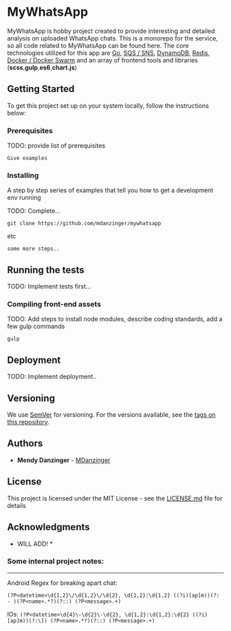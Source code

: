 # MyWhatsApp

MyWhatsApp is hobby project created to provide interesting and detailed analysis on uploaded WhatsApp chats. This is a monorepo for the service, so all code related to MyWhatsApp can be found here. The core technologies utilized for this app are [Go](https://golang.org/), [SQS / SNS](https://aws.amazon.com/sqs/), [DynamoDB](https://aws.amazon.com/dynamodb/), [Redis](https://redis.io/), [Docker / Docker Swarm](https://www.docker.com/) and an array of frontend tools and libraries (**scss**,**gulp**,**es6**,**chart.js**)

## Getting Started

To get this project set up on your system locally, follow the instructions below:

### Prerequisites

TODO: provide list of prerequisites

```
Give examples
```

### Installing

A step by step series of examples that tell you how to get a development env running

TODO: Complete...

```
git clone https://github.com/mdanzinger/mywhatsapp
```

etc

```
some more steps..
```



## Running the tests

TODO: Implement tests first... 


### Compiling front-end assets

TODO: Add steps to install node modules, describe coding standards, add a few gulp commands

```
gulp
```

## Deployment

TODO: Implement deployment..

## Versioning

We use [SemVer](http://semver.org/) for versioning. For the versions available, see the [tags on this repository](https://github.com/mdanzinger/mywhatsapp/tags). 

## Authors

* **Mendy Danzinger** - [MDanzinger](https://github.com/mdanzinger)

## License

This project is licensed under the MIT License - see the [LICENSE.md](LICENSE.md) file for details

## Acknowledgments

* WILL ADD! *



### Some internal project notes:
---
Android Regex for breaking apart chat:

```(?P<datetime>\d{1,2}\/\d{1,2}\/\d{2}, \d{1,2}:\d{1,2} ((?i)[ap]m))(?: - )(?P<name>.*?)(?::) (?P<message>.+)```


IOs: 
```(?P<datetime>\d{4}\-\d{2}\-\d{2}, \d{1,2}:\d{1,2}:\d{2} ((?i)[ap]m))(?:\]) (?P<name>.*?)(?::) (?P<message>.+)```



